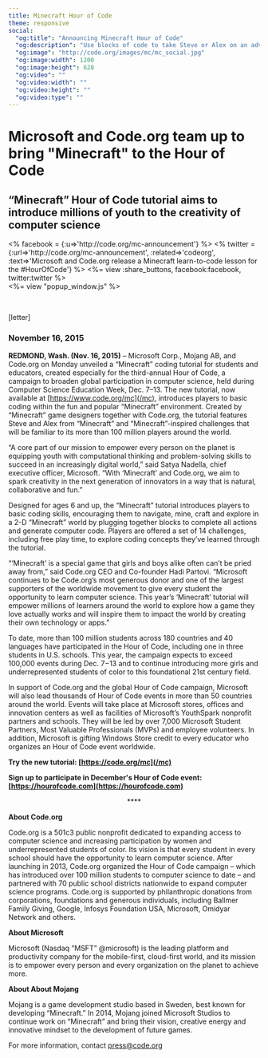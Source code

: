 ```yaml
---
title: Minecraft Hour of Code
theme: responsive
social:
  "og:title": "Announcing Minecraft Hour of Code"
  "og:description": "Use blocks of code to take Steve or Alex on an adventure through this Minecraft world."
  "og:image": "http://code.org/images/mc/mc_social.jpg"
  "og:image:width": 1200
  "og:image:height": 628
  "og:video": ""
  "og:video:width": ""
  "og:video:height": ""
  "og:video:type": ""
---
```


# Microsoft and Code.org team up to bring "Minecraft" to the Hour of Code
## “Minecraft” Hour of Code tutorial aims to introduce millions of youth to the creativity of computer science

<div style="float: left;">
<% facebook = {:u=>'http://code.org/mc-announcement'} %>
<% twitter = {:url=>'http://code.org/mc-announcement', :related=>'codeorg', :text=>'Microsoft and Code.org release a Minecraft learn-to-code lesson for the #HourOfCode'} %>
<%= view :share_buttons, facebook:facebook, twitter:twitter %>
</div>

<%= view "popup_window.js" %>

<br style="clear: both;">

[letter]

### November 16, 2015 

**REDMOND, Wash. (Nov. 16, 2015)** – Microsoft Corp., Mojang AB, and Code.org on Monday unveiled a “Minecraft” coding tutorial for students and educators, created especially for the third-annual Hour of Code, a campaign to broaden global participation in computer science, held during Computer Science Education Week, Dec. 7–13. The new tutorial, now available at [https://www.code.org/mc](/mc), introduces players to basic coding within the fun and popular “Minecraft” environment. Created by “Minecraft” game designers together with Code.org, the tutorial features Steve and Alex from “Minecraft” and “Minecraft”-inspired challenges that will be familiar to its more than 100 million players around the world.

“A core part of our mission to empower every person on the planet is equipping youth with computational thinking and problem-solving skills to succeed in an increasingly digital world,” said Satya Nadella, chief executive officer, Microsoft. “With ‘Minecraft’ and Code.org, we aim to spark creativity in the next generation of innovators in a way that is natural, collaborative and fun.”

Designed for ages 6 and up, the “Minecraft” tutorial introduces players to basic coding skills, encouraging them to navigate, mine, craft and explore in a 2-D “Minecraft” world by plugging together blocks to complete all actions and generate computer code. Players are offered a set of 14 challenges, including free play time, to explore coding concepts they’ve learned through the tutorial. 

“‘Minecraft’ is a special game that girls and boys alike often can’t be pried away from,” said Code.org CEO and Co-founder Hadi Partovi. “Microsoft continues to be Code.org’s most generous donor and one of the largest supporters of the worldwide movement to give every student the opportunity to learn computer science. This year’s ‘Minecraft’ tutorial will empower millions of learners around the world to explore how a game they love actually works and will inspire them to impact the world by creating their own technology or apps.” 

To date, more than 100 million students across 180 countries and 40 languages have participated in the Hour of Code, including one in three students in U.S. schools. This year, the campaign expects to exceed 100,000 events during Dec. 7−13 and to continue introducing more girls and underrepresented students of color to this foundational 21st century field. 

In support of Code.org and the global Hour of Code campaign, Microsoft will also lead thousands of Hour of Code events in more than 50 countries around the world. Events will take place at Microsoft stores, offices and innovation centers as well as facilities of Microsoft’s YouthSpark nonprofit partners and schools. They will be led by over 7,000 Microsoft Student Partners, Most Valuable Professionals (MVPs) and employee volunteers. In addition, Microsoft is gifting Windows Store credit to every educator who organizes an Hour of Code event worldwide. 

**Try the new tutorial: [https://code.org/mc](/mc)**

**Sign up to participate in December's Hour of Code event: [https://hourofcode.com](https://hourofcode.com)**

<center>****</center>

**About Code.org**

Code.org is a 501c3 public nonprofit dedicated to expanding access to computer science and increasing participation by women and underrepresented students of color. Its vision is that every student in every school should have the opportunity to learn computer science. After launching in 2013, Code.org organized the Hour of Code campaign – which has introduced over 100 million students to computer science to date – and partnered with 70 public school districts nationwide to expand computer science programs. Code.org is supported by philanthropic donations from corporations, foundations and generous individuals, including Ballmer Family Giving, Google, Infosys Foundation USA, Microsoft, Omidyar Network and others.

 **About Microsoft**

Microsoft (Nasdaq “MSFT” @microsoft) is the leading platform and productivity company for the mobile-first, cloud-first world, and its mission is to empower every person and every organization on the planet to achieve more.

**About About Mojang**

Mojang is a game development studio based in Sweden, best known for developing “Minecraft.” In 2014, Mojang joined Microsoft Studios to continue work on “Minecraft” and bring their vision, creative energy and innovative mindset to the development of future games.


For more information, contact <a href="mailto:press@code.org">press@code.org</a>

